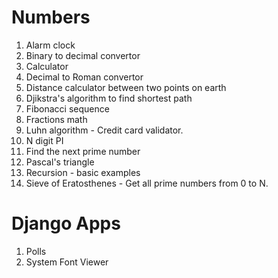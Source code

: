 # Numbers
1. Alarm clock
2. Binary to decimal convertor
3. Calculator
4. Decimal to Roman convertor
5. Distance calculator between two points on earth
6. Djikstra's algorithm to find shortest path
7. Fibonacci sequence
8. Fractions math
9. Luhn algorithm - Credit card validator.
10. N digit PI
11. Find the next prime number
11. Pascal's triangle
12. Recursion - basic examples
13. Sieve of Eratosthenes - Get all prime numbers from 0 to N.

# Django Apps
1. Polls
2. System Font Viewer


